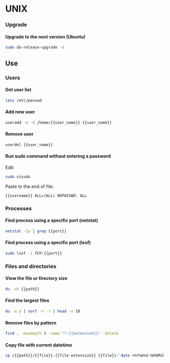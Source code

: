 # UNIX

### Upgrade

#### Upgrade to the next version (Ubuntu) 

```bash
sudo do-release-upgrade -d
```

## Use

### Users

#### Get user list

```bash
less /etc/passwd
```

#### Add new user

```bash
useradd -m -d /home/{{user_name}} {{user_name}}
```

#### Remove user

```bash
userdel {{user_name}}
```

#### Run sudo command without entering a password

Edit:

```bash
sudo visudo
```

Paste to the end of file:

```text
{{username}} ALL=(ALL) NOPASSWD: ALL
```

### Processes

#### Find process using a specific port (netstat)

```bash
netstat -lp | grep {{port}}
```

#### Find process using a specific port (lsof)

```bash
sudo lsof -i TCP:{{port}}
```

### Files and directories

#### View the file or firectory size

```bash
du -sh {{path}}
```

#### Find the largest files

```bash
du -a / | sort -n -r | head -n 10
```

#### Remove files by pattern

```bash
find . -maxdepth 1 -name "*.{{extension}}" -delete
```

#### Copy file with current datetime

```bash
cp /{{path}}/{{file}}.{{file extension}} {{file}}-`date +%Y%m%d-%H%M%S`.{{file extension}}
```
